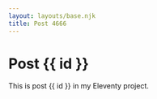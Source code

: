 ```yaml
---
layout: layouts/base.njk
title: Post 4666
---
```


# Post {{ id }}

This is post {{ id }} in my Eleventy project.
